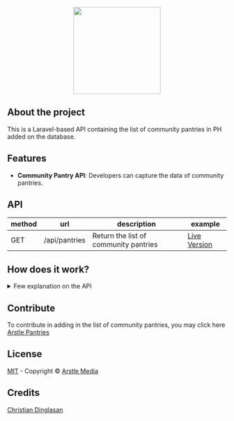 <p align="center"><a href="https://arstlemedia.com" target="_blank"><img src="https://arstlemedia.com/wp-content/uploads/2021/04/arstle_logo_blue_2019.png" width="200"></a></p>

## About the project

This is a Laravel-based API containing the list of community pantries in PH added on the database.

## Features

- **Community Pantry API**: Developers can capture the data of community pantries.

## API

| method | url           | description | example |
| ------ | ------------- | ----------- | ------- |
| GET    | /api/pantries | Return the list of community pantries | [Live Version](https://arstle-pantries.herokuapp.com/api/pantries)

## How does it work?
<details>
    <summary>Few explanation on the API</summary><br/>
    - The API returns the result.
</details>

## Contribute
To contribute in adding in the list of community pantries, you may click here [Arstle Pantries](https://arstle-pantries.herokuapp.com/pantries)

## License
[MIT](https://opensource.org/licenses/MIT) - Copyright &copy; [Arstle Media](https://arstlemedia.com)

## Credits
[Christian Dinglasan](https://cmdinglasan.com)

